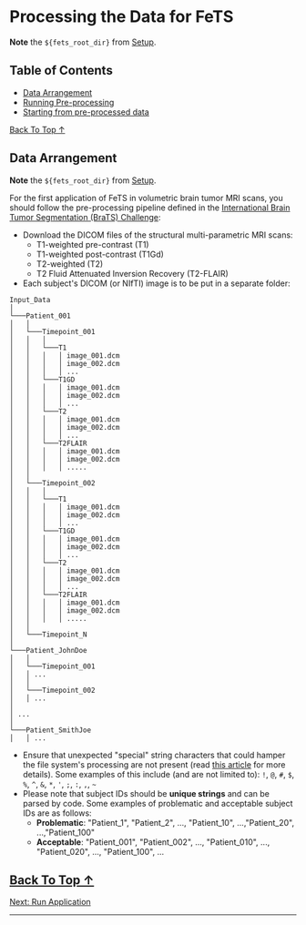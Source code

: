 # Processing the Data for FeTS

**Note** the `${fets_root_dir}` from [Setup](./setup.md#set-up-the-environment).

## Table of Contents
- [Data Arrangement](#data-arrangement)
- [Running Pre-processing](#pre-processing)
- [Starting from pre-processed data](#starting-from-pre-processed-data)

[Back To Top &uarr;](#table-of-contents)

## Data Arrangement
**Note** the `${fets_root_dir}` from [Setup](./setup.md#set-up-the-environment).

For the first application of FeTS in volumetric brain tumor MRI scans, you should follow the pre-processing pipeline defined in the [International Brain Tumor Segmentation (BraTS) Challenge](http://braintumorsegmentation.org/):
- Download the DICOM files of the structural multi-parametric MRI scans:
  - T1-weighted pre-contrast (T1)
  - T1-weighted post-contrast (T1Gd)
  - T2-weighted (T2)
  - T2 Fluid Attenuated Inversion Recovery (T2-FLAIR)
- Each subject's DICOM (or NIfTI) image is to be put in a separate folder:
```
Input_Data
│
└───Patient_001
│   │
│   └───Timepoint_001
│   │   │
│   │   └───T1
│   │   │   │ image_001.dcm
│   │   │   │ image_002.dcm
│   │   │   │ ...
│   │   └───T1GD
│   │   │   │ image_001.dcm
│   │   │   │ image_002.dcm
│   │   │   │ ...
│   │   └───T2
│   │   │   │ image_001.dcm
│   │   │   │ image_002.dcm
│   │   │   │ ...
│   │   └───T2FLAIR
│   │   │   │ image_001.dcm
│   │   │   │ image_002.dcm
│   │   │   │ .....
│   │
│   └───Timepoint_002
│   │   │
│   │   └───T1
│   │   │   │ image_001.dcm
│   │   │   │ image_002.dcm
│   │   │   │ ...
│   │   └───T1GD
│   │   │   │ image_001.dcm
│   │   │   │ image_002.dcm
│   │   │   │ ...
│   │   └───T2
│   │   │   │ image_001.dcm
│   │   │   │ image_002.dcm
│   │   │   │ ...
│   │   └───T2FLAIR
│   │   │   │ image_001.dcm
│   │   │   │ image_002.dcm
│   │   │   │ .....
│   │
│   └───Timepoint_N
│   
└───Patient_JohnDoe
│   │
│   └───Timepoint_001
│   │ ...   
│   │
│   └───Timepoint_002
│   │ ...   
│   
│ ...   
│   
└───Patient_SmithJoe
│   │ ...
```
- Ensure that unexpected "special" string characters that could hamper the file system's processing are not present (read [this article](https://www.mtu.edu/umc/services/websites/writing/characters-avoid/#:~:text=Illegal%20Filename%20Characters) for more details). Some examples of this include (and are not limited to): `!`, `@`, `#`, `$`, `%`, `^`, `&`, `*`, `'`, `;`, `:`, `,`, `~`
- Please note that subject IDs should be **unique strings** and can be parsed by code. Some examples of problematic and acceptable subject IDs are as follows:
  - **Problematic**: "Patient_1", "Patient_2", ..., "Patient_10", ...,"Patient_20", ...,"Patient_100"
  - **Acceptable**: "Patient_001", "Patient_002", ..., "Patient_010", ..., "Patient_020", ..., "Patient_100", ...


[Back To Top &uarr;](#table-of-contents)
---
[Next: Run Application](./runningApplication.md)

---
